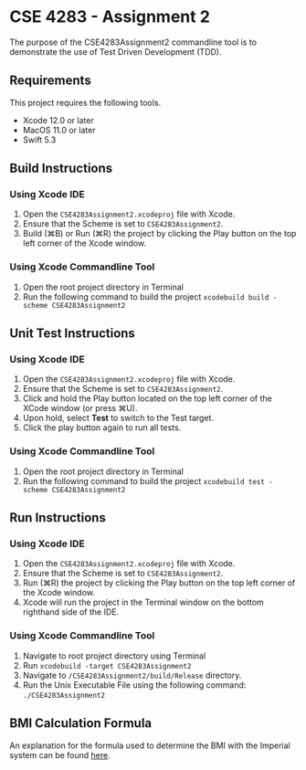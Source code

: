 # CSE 4283 - Assignment 2

The purpose of the CSE4283Assignment2 commandline tool is to demonstrate the use of Test Driven Development (TDD).

## Requirements
This project requires the following tools.
- Xcode 12.0 or later
- MacOS 11.0 or later
- Swift 5.3

## Build Instructions

### Using Xcode IDE
1. Open the `CSE4283Assignment2.xcodeproj` file with Xcode.
2.  Ensure that the Scheme is set to `CSE4283Assignment2`.
3. Build (⌘B)  or Run (⌘R) the project by clicking the Play button on the top left corner of the Xcode window.

### Using Xcode Commandline Tool
1. Open the root project directory in Terminal
2. Run the following command to build the project
`xcodebuild build -scheme CSE4283Assignment2`

## Unit Test Instructions

### Using Xcode IDE
1. Open the `CSE4283Assignment2.xcodeproj` file with Xcode.
2.  Ensure that the Scheme is set to `CSE4283Assignment2`.
3. Click and hold the Play button located on the top left corner of the XCode window (or press ⌘U).
4. Upon hold, select **Test** to switch to the Test target.
5. Click the play button again to run all tests.

### Using Xcode Commandline Tool
1. Open the root project directory in Terminal
2. Run the following command to build the project
`xcodebuild test -scheme CSE4283Assignment2`

## Run Instructions

### Using Xcode IDE
1. Open the `CSE4283Assignment2.xcodeproj` file with Xcode.
2. Ensure that the Scheme is set to `CSE4283Assignment2`.
3. Run (⌘R) the project by clicking the Play button on the top left corner of the Xcode window.
4. Xcode will run the project in the Terminal window on the bottom righthand side of the IDE.

### Using Xcode Commandline Tool
1. Navigate to root project directory using Terminal
2. Run `xcodebuild -target CSE4283Assignment2`
3. Navigate to `/CSE4283Assignment2/build/Release` directory.
4. Run the Unix Executable File using the following command: `./CSE4283Assignment2`

## BMI Calculation Formula

An explanation for the formula used to determine the BMI with the Imperial system can be found [here](http://extoxnet.orst.edu/faqs/dietcancer/web2/twohowto.html).
